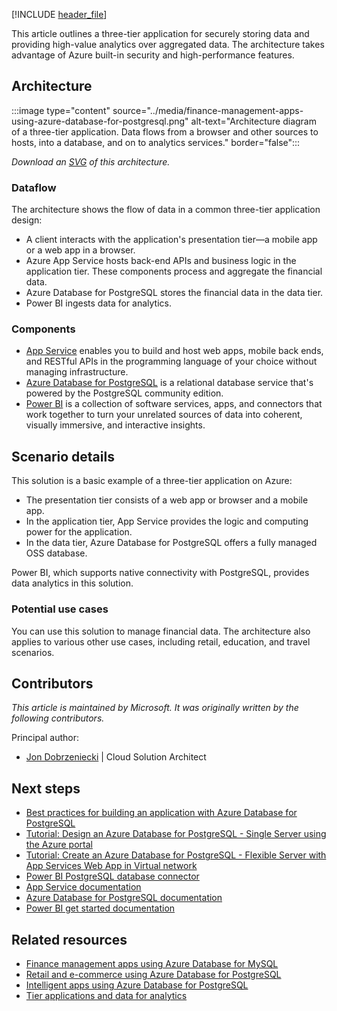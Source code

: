 [!INCLUDE [header_file](../../../includes/sol-idea-header.md)]

This article outlines a three-tier application for securely storing data and providing high-value analytics over aggregated data. The architecture takes advantage of Azure built-in security and high-performance features.

## Architecture

:::image type="content" source="../media/finance-management-apps-using-azure-database-for-postgresql.png" alt-text="Architecture diagram of a three-tier application. Data flows from a browser and other sources to hosts, into a database, and on to analytics services." border="false":::

*Download an [SVG](../media/finance-management-apps-using-azure-database-for-postgresql.svg) of this architecture.*

### Dataflow

The architecture shows the flow of data in a common three-tier application design:

- A client interacts with the application's presentation tier—a mobile app or a web app in a browser.
- Azure App Service hosts back-end APIs and business logic in the application tier. These components process and aggregate the financial data.
- Azure Database for PostgreSQL stores the financial data in the data tier.
- Power BI ingests data for analytics.

### Components

- [App Service](https://azure.microsoft.com/products/app-service) enables you to build and host web apps, mobile back ends, and RESTful APIs in the programming language of your choice without managing infrastructure.
- [Azure Database for PostgreSQL](https://azure.microsoft.com/products/postgresql) is a relational database service that's powered by the PostgreSQL community edition.
- [Power BI](https://powerbi.microsoft.com) is a collection of software services, apps, and connectors that work together to turn your unrelated sources of data into coherent, visually immersive, and interactive insights.

## Scenario details

This solution is a basic example of a three-tier application on Azure:

- The presentation tier consists of a web app or browser and a mobile app.
- In the application tier, App Service provides the logic and computing power for the application.
- In the data tier, Azure Database for PostgreSQL offers a fully managed OSS database.

Power BI, which supports native connectivity with PostgreSQL, provides data analytics in this solution.

### Potential use cases

You can use this solution to manage financial data. The architecture also applies to various other use cases, including retail, education, and travel scenarios.

## Contributors

*This article is maintained by Microsoft. It was originally written by the following contributors.*

Principal author:

- [Jon Dobrzeniecki](https://www.linkedin.com/in/jonathan-dobrzeniecki) | Cloud Solution Architect

## Next steps

- [Best practices for building an application with Azure Database for PostgreSQL](/azure/postgresql/single-server/application-best-practices)
- [Tutorial: Design an Azure Database for PostgreSQL - Single Server using the Azure portal](/azure/postgresql/tutorial-design-database-using-azure-portal)
- [Tutorial: Create an Azure Database for PostgreSQL - Flexible Server with App Services Web App in Virtual network](/azure/postgresql/flexible-server/tutorial-webapp-server-vnet)
- [Power BI PostgreSQL database connector](/power-query/connectors/postgresql)
- [App Service documentation](/azure/app-service)
- [Azure Database for PostgreSQL documentation](/azure/postgresql)
- [Power BI get started documentation](/power-bi/fundamentals)

## Related resources

- [Finance management apps using Azure Database for MySQL](./finance-management-apps-using-azure-database-for-mysql.yml)
- [Retail and e-commerce using Azure Database for PostgreSQL](./retail-and-ecommerce-using-azure-database-for-postgresql.yml)
- [Intelligent apps using Azure Database for PostgreSQL](./intelligent-apps-using-azure-database-for-postgresql.yml)
- [Tier applications and data for analytics](./tiered-data-for-analytics.yml)

